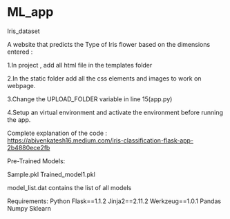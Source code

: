 # ML_app
Iris_dataset

A website that predicts the Type of Iris flower based on the dimensions entered :

1.In project , add all html file in the templates folder

2.In the static folder add all the css elements and images to work on webpage.

3.Change the UPLOAD_FOLDER variable in line 15(app.py)

4.Setup an virtual environment and activate the environment before running the app.

Complete explanation of the code : https://abivenkatesh16.medium.com/iris-classification-flask-app-2b4880ece2fb



Pre-Trained Models:

Sample.pkl
Trained_model1.pkl


model_list.dat contains the list of all models



Requirements:
Python
Flask==1.1.2
Jinja2==2.11.2
Werkzeug==1.0.1
Pandas 
Numpy
Sklearn
